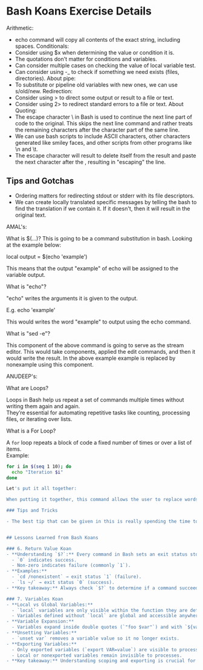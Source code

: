 # Bash Koans Exercise Details
Arithmetic:
- echo command will copy all contents of the exact string, including spaces.
Conditionals:
- Consider using $x when determining the value or condition it is.
- The quotations don't matter for conditions and variables.
- Can consider multiple cases on checking the value of local variable test.
- Can consider using -_ to check if something we need exists (files, directories).
About pipe:
- To substitute or pipeline old variables with new ones, we can use s/old/new.
Redirection:
- Consider using > to direct some output or result to a file or text.
- Consider using 2> to redirect standard errors to a file or text. 
About Quoting:
- The escape character \ in Bash is used to continue the next line part of code to the original. This skips the next line command and rather treats the remaining characters after the character part of the same line.
- We can use bash scripts to include ASCII characters, other characters generated like smiley faces, and other scripts from other programs like \n and \t.
- The escape character will result to delete itself from the result and paste the next character after the \, resulting in "escaping" the line.

  
## Tips and Gotchas
- Ordering matters for redirecting stdout or stderr with its file descriptors.
- We can create locally translated specific messages by telling the bash to find the translation if we contain it. If it doesn't, then it will result in the original text. 

AMAL's:

What is $(...)?
This is going to be a command substitution in bash. Looking at the example below:

local output = $(echo 'example')

This means that the output "example" of echo will be assigned to the variable output.

What is "echo"?

"echo" writes the arguments it is given to the output.

E.g. echo 'example'

This would writes the word "example" to output using the echo command.

What is "sed -e"?

This component of the above command is going to serve as the stream editor. This would take components, applied the edit commands, and then it would write the result. In the above example example is replaced by nonexample using this component.

ANUDEEP's:

What are Loops?

Loops in Bash help us repeat a set of commands multiple times without writing them again and again.  
They’re essential for automating repetitive tasks like counting, processing files, or iterating over lists.

What is a For Loop?

A `for` loop repeats a block of code a fixed number of times or over a list of items.  
Example:
```bash
for i in $(seq 1 10); do
  echo "Iteration $i"
done

Let's put it all together:

When putting it together, this command allows the user to replace words with other words and output the replacement.

### Tips and Tricks

- The best tip that can be given in this is really spending the time to break down the various components of such a command. This will give a lot of insight into what is actually going on when such a command is run.


## Lessons Learned from Bash Koans

### 6. Return Value Koan
- **Understanding `$?`:** Every command in Bash sets an exit status stored in `$?`.  
  - `0` indicates success.  
  - Non-zero indicates failure (commonly `1`).  
- **Examples:**
  - `cd /nonexistent` → exit status `1` (failure).  
  - `ls ~/` → exit status `0` (success).  
- **Key takeaway:** Always check `$?` to determine if a command succeeded or failed, especially in scripts that depend on previous commands.

### 7. Variables Koan
- **Local vs Global Variables:**
  - `local` variables are only visible within the function they are defined in.  
  - Variables defined without `local` are global and accessible anywhere.  
- **Variable Expansion:**
  - Variables expand inside double quotes (`"foo $var"`) and with `${var}` syntax (`this_is_${var}_yay`).  
- **Unsetting Variables:**
  - `unset var` removes a variable value so it no longer exists.  
- **Exporting Variables:**
  - Only exported variables (`export VAR=value`) are visible to processes.  
  - Local or nonexported variables remain invisible to processes.  
- **Key takeaway:** Understanding scoping and exporting is crucial for writing reliable Bash scripts.